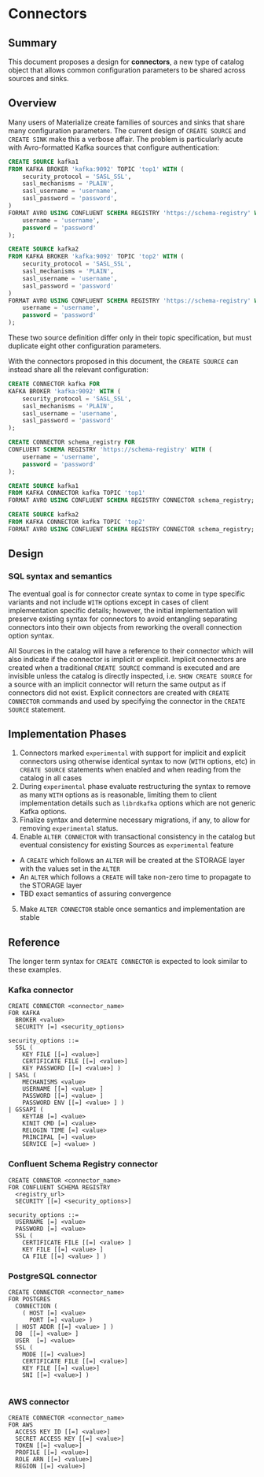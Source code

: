 # Connectors

## Summary

This document proposes a design for **connectors**, a new type of catalog object
that allows common configuration parameters to be shared across sources and
sinks.

## Overview

Many users of Materialize create families of sources and sinks that share many
configuration parameters. The current design of `CREATE SOURCE` and `CREATE
SINK` make this a verbose affair. The problem is particularly acute with
Avro-formatted Kafka sources that configure authentication:

```sql
CREATE SOURCE kafka1
FROM KAFKA BROKER 'kafka:9092' TOPIC 'top1' WITH (
    security_protocol = 'SASL_SSL',
    sasl_mechanisms = 'PLAIN',
    sasl_username = 'username',
    sasl_password = 'password',
)
FORMAT AVRO USING CONFLUENT SCHEMA REGISTRY 'https://schema-registry' WITH (
    username = 'username',
    password = 'password'
);

CREATE SOURCE kafka2
FROM KAFKA BROKER 'kafka:9092' TOPIC 'top2' WITH (
    security_protocol = 'SASL_SSL',
    sasl_mechanisms = 'PLAIN',
    sasl_username = 'username',
    sasl_password = 'password'
)
FORMAT AVRO USING CONFLUENT SCHEMA REGISTRY 'https://schema-registry' WITH (
    username = 'username',
    password = 'password'
);
```

These two source definition differ only in their topic specification, but
must duplicate eight other configuration parameters.

With the connectors proposed in this document, the `CREATE SOURCE` can instead
share all the relevant configuration:

```sql
CREATE CONNECTOR kafka FOR
KAFKA BROKER 'kafka:9092' WITH (
    security_protocol = 'SASL_SSL',
    sasl_mechanisms = 'PLAIN',
    sasl_username = 'username',
    sasl_password = 'password'
);

CREATE CONNECTOR schema_registry FOR
CONFLUENT SCHEMA REGISTRY 'https://schema-registry' WITH (
    username = 'username',
    password = 'password'
);

CREATE SOURCE kafka1
FROM KAFKA CONNECTOR kafka TOPIC 'top1'
FORMAT AVRO USING CONFLUENT SCHEMA REGISTRY CONNECTOR schema_registry;

CREATE SOURCE kafka2
FROM KAFKA CONNECTOR kafka TOPIC 'top2'
FORMAT AVRO USING CONFLUENT SCHEMA REGISTRY CONNECTOR schema_registry;
```

## Design

### SQL syntax and semantics

The eventual goal is for connector create syntax to come in type specific variants and not include `WITH` options except in cases of client implementation specific details; however, the initial implementation will preserve existing syntax for connectors to avoid entangling separating connectors into their own objects from reworking the overall connection option syntax.

All Sources in the catalog will have a reference to their connector which will also indicate if the connector is implicit or explicit. Implicit connectors are created when a traditional `CREATE SOURCE` command is executed and are invisible unless the catalog is directly inspected, i.e. `SHOW CREATE SOURCE` for a source with an implicit connector will return the same output as if connectors did not exist. Explicit connectors are created with `CREATE CONNECTOR` commands and used by specifying the connector in the `CREATE SOURCE` statement. 

## Implementation Phases 

1. Connectors marked `experimental` with support for implicit and explicit connectors using otherwise identical syntax to now (`WITH` options, etc) in `CREATE SOURCE` statements when enabled and when reading from the catalog in all cases
2. During `experimental` phase evaluate restructuring the syntax to remove as many `WITH` options as is reasonable, limiting them to client implementation details such as `librdkafka` options which are not generic Kafka options.
3. Finalize syntax and determine necessary migrations, if any, to allow for removing `experimental` status.
4. Enable `ALTER CONNECTOR` with transactional consistency in the catalog but eventual consistency for existing Sources as `experimental` feature
  - A `CREATE` which follows an `ALTER` will be created at the STORAGE layer with the values set in the `ALTER`
  - An `ALTER` which follows a `CREATE` will take non-zero time to propagate to the STORAGE layer
  - TBD exact semantics of assuring convergence
5. Make `ALTER CONNECTOR` stable once semantics and implementation are stable

## Reference
The longer term syntax for `CREATE CONNECTOR` is expected to look similar to these examples.
### Kafka connector
```
CREATE CONNECTOR <connector_name>
FOR KAFKA 
  BROKER <value>
  SECURITY [=] <security_options>

security_options ::=
  SSL (
    KEY FILE [[=] <value>]
    CERTIFICATE FILE [[=] <value>]
    KEY PASSWORD [[=] <value>] )
| SASL (
    MECHANISMS <value>
    USERNAME [[=] <value> ]
    PASSWORD [[=] <value> ]
    PASSWORD ENV [[=] <value> ] )
| GSSAPI (
    KEYTAB [=] <value>
    KINIT CMD [=] <value>
    RELOGIN TIME [=] <value>
    PRINCIPAL [=] <value>
    SERVICE [=] <value> )
```

### Confluent Schema Registry connector
```
CREATE CONNETOR <connector_name>
FOR CONFLUENT SCHEMA REGISTRY
  <registry_url>
  SECURITY [[=] <security_options>]

security_options ::=
  USERNAME [=] <value>
  PASSWORD [=] <value>
  SSL (
    CERTIFICATE FILE [[=] <value> ]
    KEY FILE [[=] <value> ]
    CA FILE [[=] <value> ] )
```

### PostgreSQL connector
```
CREATE CONNECTOR <connector_name>
FOR POSTGRES
  CONNECTION (
    ( HOST [=] <value>
      PORT [=] <value> )
  | HOST ADDR [[=] <value> ] )
  DB  [[=] <value> ]
  USER  [=] <value>
  SSL (
    MODE [[=] <value>]
    CERTIFICATE FILE [[=] <value>]
    KEY FILE [[=] <value>]
    SNI [[=] <value>] )
    
```

### AWS connector
```
CREATE CONNECTOR <connector_name>
FOR AWS
  ACCESS KEY ID [[=] <value>]
  SECRET ACCESS KEY [[=] <value>]
  TOKEN [[=] <value>]
  PROFILE [[=] <value>]
  ROLE ARN [[=] <value>]
  REGION [[=] <value>]
```
